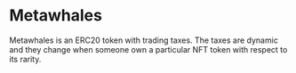 # Metawhales
Metawhales is an ERC20 token with trading taxes. The taxes are dynamic and they change when someone own a particular NFT token with respect to its rarity.
